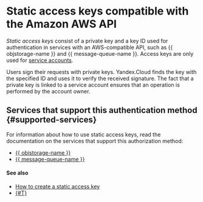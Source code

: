 # Static access keys compatible with the Amazon AWS API

_Static access keys_ consist of a private key and a key ID used for authentication in services with an AWS-compatible API, such as {{ objstorage-name }} and {{ message-queue-name }}. Access keys are only used for [service accounts](../users/service-accounts.md).

Users sign their requests with private keys. Yandex.Cloud finds the key with the specified ID and uses it to verify the received signature. The fact that a private key is linked to a service account ensures that an operation is performed by the account owner.

## Services that support this authentication method {#supported-services}

For information about how to use static access keys, read the documentation on the services that support this authorization method:

* [{{ objstorage-name }}](/docs/storage/)
* [{{ message-queue-name }}](/docs/message-queue/)

#### See also

* [How to create a static access key](../../operations/sa/create-access-key.md)
* [{#T}](index.md)

